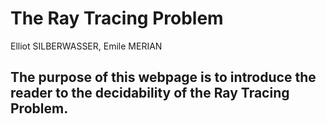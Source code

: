 # The Ray Tracing Problem
Elliot SILBERWASSER, Emile MERIAN
## The purpose of this webpage is to introduce the reader to the decidability of the Ray Tracing Problem.
